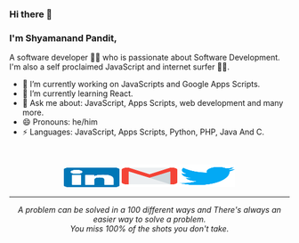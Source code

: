 ### Hi there 👋 
### I'm Shyamanand Pandit,
A software developer 👨‍💻 who is passionate about Software Development. I'm also a self proclaimed JavaScript and internet surfer 
🏄‍♂️. 

- 🔭 I’m currently working on JavaScripts and Google Apps Scripts.
- 🌱 I’m currently learning React.
- 💬 Ask me about: JavaScript, Apps Scripts, web development and many more.
- 😄 Pronouns: he/him
- ⚡ Languages: JavaScript, Apps Scripts, Python, PHP, Java And C.
<br>
<p align="center">
    <a href="https://www.linkedin.com/in/shyamapandit/"><img alt="Linkedin profile" title="Linkedin" src="https://github.com/ImShyama/ImShyama/blob/master/data/linkedin.svg" width="100" height="35" /></a>
    <a href="mailto:shyama96@gmail.com"><img alt="Gmail" src="https://github.com/ImShyama/ImShyama/blob/master/data/gmail.svg" title="Email" width="100" height="40" /></a>
    <a href="https://twitter.com/pshyama96"><img alt="Twitter" src="https://github.com/ImShyama/ImShyama/blob/master/data/twitter.svg" title="Twitter" width="100" height="40" /></a>
</p>
<hr \>
<p align="center">
   <i>A problem can be solved in a 100 different ways and There's always an easier way to solve a problem.</i>
   <br>
   <i>You miss 100% of the shots you don't take.</i>
</p> 
